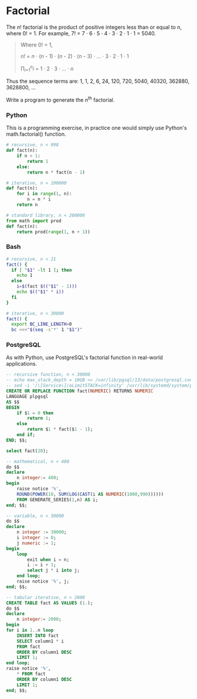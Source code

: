 # Factorial

The *n*! factorial is the product of positive integers less than or equal to n, where 0! = 1. For example, 7! = 7 · 6 · 5 · 4 · 3 · 2 · 1 · 1 = 5040.

> Where 0! = 1,
> 
> *n*! = *n* · (*n* - 1) · (*n* - 2) · (*n* - 3) · ... · 3 · 2 · 1 · 1
>
> Π<sub>*i*=1</sub><sup>*n*</sup>*i* = 1 · 2 · 3 · ... · *n*

Thus the sequence terms are: 1, 1, 2, 6, 24, 120, 720, 5040, 40320, 362880, 3628800, ...

Write a program to generate the *n*<sup>th</sup> factorial.

### Python
This is a programming exercise, in practice one would simply use Python's math.factorial() function.
```python
# recursive, n < 998
def fact(n):
    if n < 1:
        return 1
    else:
        return n * fact(n - 1)

# iterative, n < 100000
def fact(n):
    for i in range(1, n):
        n = n * i
    return n

# standard library, n < 200000
from math import prod
def fact(n):
    return prod(range(1, n + 1))
```

### Bash
```bash
# recursive, n < 21
fact() {
  if [ "$1" -lt 1 ]; then
    echo 1
  else
    i=$(fact $(("$1" - 1)))
    echo $(("$1" * i))
  fi
}

# iterative, n < 30000
fact() {
  export BC_LINE_LENGTH=0
  bc <<<"$(seq -s'*' 1 "$1")"
```

### PostgreSQL
As with Python, use PostgreSQL's factorial function in real-world applications.
```sql
-- recursive function, n < 30000
-- echo max_stack_depth = 10GB >> /var/lib/pgsql/13/data/postgresql.conf
-- sed -i '/\[Service\]/aLimitSTACK=infinity' /usr/lib/systemd/system/postgresql-13.service
CREATE OR REPLACE FUNCTION fact(NUMERIC) RETURNS NUMERIC
LANGUAGE plpgsql
AS $$
BEGIN
	if $1 = 0 then
		return 1;
	else
		return $1 * fact($1 - 1);
	end if;
END; $$;

select fact(20);

-- mathematical, n < 400
do $$
declare
	n integer:= 400;
begin
	raise notice '%',
	ROUND(POWER(10, SUM(LOG(CAST(i AS NUMERIC(1000,990))))))
	FROM GENERATE_SERIES(1,n) AS i;
end; $$;

-- variable, n < 30000
do $$
declare
	n integer := 30000;
	i integer := 0;
	j numeric := 1;
begin
	loop
		exit when i = n;
		i := i + 1;
		select j * i into j;
	end loop;
	raise notice '%', j;
end; $$;

-- tabular iterative, n < 2000
CREATE TABLE fact AS VALUES (1.);
do $$
declare
	n integer:= 2000;
begin
for i in 1..n loop
	INSERT INTO fact
	SELECT column1 * i
	FROM fact
	ORDER BY column1 DESC
	LIMIT 1;
end loop;
raise notice '%',
	* FROM fact
	ORDER BY column1 DESC
	LIMIT 1;
end; $$;
```
